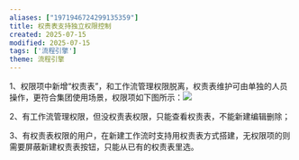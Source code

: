```yaml
---
aliases: ["1971946724299135359"]
title: 权责表支持独立权限控制
created: 2025-07-15
modified: 2025-07-15
tags: ['流程引擎']
theme: 流程引擎
---
```


1、权限项中新增“权责表”，和工作流管理权限脱离，权责表维护可由单独的人员操作，更符合集团使用场景，权限项如下图所示：![](https://myhelpdoc.oss-cn-heyuan.aliyuncs.com/mdimages/a2cedfd782ebc2ecbf45bfac324370e0.jpg)

2、有工作流管理权限，但没权责表权限，只能查看权责表，不能新建编辑删除；

3、有权责表权限的用户，在新建工作流时支持用权责表方式搭建，无权限项的则需要屏蔽新建权责表按钮，只能从已有的权责表里选。

